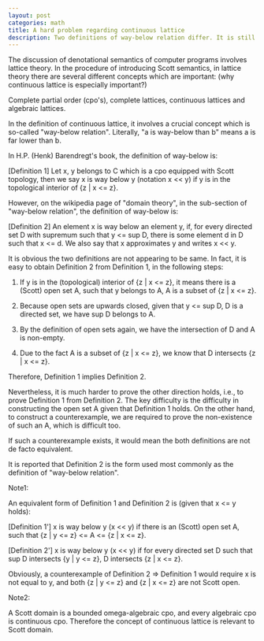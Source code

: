 ```yaml
---
layout: post
categories: math
title: A hard problem regarding continuous lattice
description: Two definitions of way-below relation differ. It is still hard to prove that they are de facto equivalent to each other.
---
```

 
The discussion of denotational semantics of computer programs involves lattice theory.
In the procedure of introducing Scott semantics, in lattice theory there are several different 
concepts which are important: (why continuous lattice is especially important?)

Complete partial order (cpo's), complete lattices, continuous lattices
and algebraic lattices.

In the definition of continuous lattice, it involves a crucial concept which is so-called "way-below 
relation". Literally, "a is way-below than b" means a is far lower than b. 

In H.P. (Henk) Barendregt's book, the definition of way-below is:

[Definition 1] Let x, y belongs to C which is a cpo equipped with Scott topology, then we say
x is way below y (notation x << y) if y is in the topological interior of {z | x <= z}.

However, on the wikipedia page of "domain theory", in the sub-section of "way-below relation", the definition 
of way-below is:

[Definition 2] An element x is way below an element y, if, for every directed set D with supremum 
such that y <= sup D, there is some element d in D such that x <= d. We also say that x approximates 
y and writes x << y.

It is obvious the two definitions are not appearing to be same. In fact, it is easy to obtain Definition 2 
from Definition 1, in the following steps:

1. If y is in the (topological) interior of {z | x <= z}, it means there is a (Scott) open set A, 
such that y belongs to A, A is a subset of {z | x <= z}.

2. Because open sets are upwards closed, given that y <= sup D, D is a directed set, we have sup D belongs to A. 

3. By the definition of open sets again, we have the intersection of D and A is non-empty.

4. Due to the fact A is a subset of {z | x <= z}, we know that D intersects {z | x <= z}. 

Therefore, Definition 1 implies Definition 2.

Nevertheless, it is much harder to prove the other direction holds, i.e., to prove Definition 1 from Definition 2. 
The key difficulty is the difficulty in constructing the open set A given that Definition 1 holds. On the other hand, 
to construct a counterexample, we are required to prove the non-existence of such an A, which is difficult too.

If such a counterexample exists, it would mean the both definitions are not de facto equivalent.

It is reported that Definition 2 is the form used most commonly as the definition of "way-below relation".

Note1:

An equivalent form of Definition 1 and Definition 2 is (given that x <= y holds):

[Definition 1'] x is way below y (x << y) if there is an (Scott) open set A, such that {z | y <= z} <=
A <= {z | x <= z}.

[Definition 2'] x is way below y (x << y) if for every directed set D such that sup D
intersects {y | y <= z}, D intersects {z | x <= z}.

Obviously, a counterexample of Definition 2 => Definition 1 would require x is not equal to y, and both 
{z | y <= z} and {z | x <= z} are not Scott open.  

Note2: 

A Scott domain is a bounded omega-algebraic cpo, and every algebraic cpo is continuous cpo. Therefore
the concept of continuous lattice is relevant to Scott domain.

